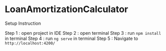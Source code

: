 # LoanAmortizationCalculator

Setup Instruction

Step 1 : open project in IDE
Step 2 : open terminal
Step 3 : run `npm install` in terminal
Step 4 : run `ng serve` in terminal
Step 5 : Navigate to `http://localhost:4200/`
